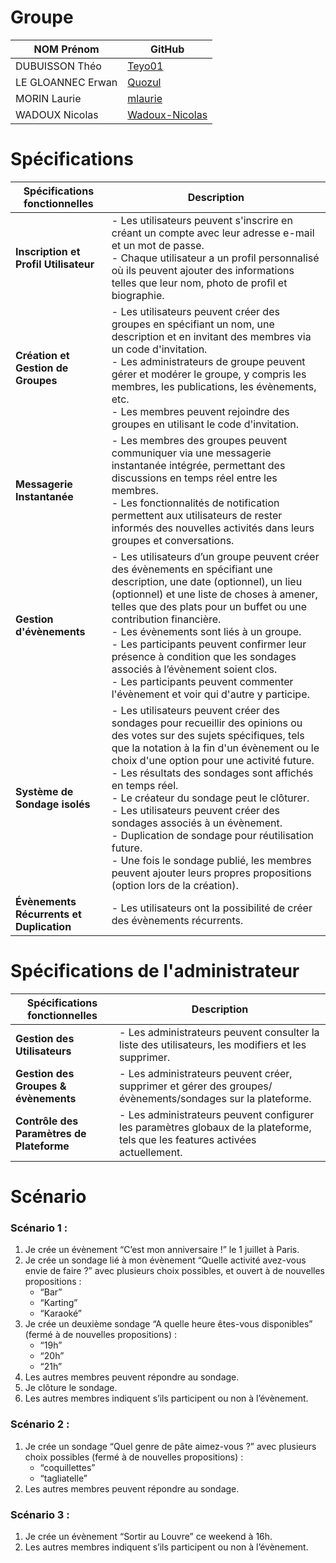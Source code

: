 # Groupe

| NOM Prénom      | GitHub          |
|-----------------|-----------------|
| DUBUISSON Théo  | [Teyo01](https://github.com/Teyo01) |
| LE GLOANNEC Erwan | [Quozul](https://github.com/Quozul) |
| MORIN Laurie    | [mlaurie](https://github.com/mlaurie) |
| WADOUX Nicolas  | [Wadoux-Nicolas](https://github.com/Wadoux-Nicolas) |

# Spécifications

| Spécifications fonctionnelles            | Description |
|------------------------------------------|-------------|
| **Inscription et Profil Utilisateur**    | - Les utilisateurs peuvent s'inscrire en créant un compte avec leur adresse e-mail et un mot de passe. <br>- Chaque utilisateur a un profil personnalisé où ils peuvent ajouter des informations telles que leur nom, photo de profil et biographie. |
| **Création et Gestion de Groupes**       | - Les utilisateurs peuvent créer des groupes en spécifiant un nom, une description et en invitant des membres via un code d'invitation. <br>- Les administrateurs de groupe peuvent gérer et modérer le groupe, y compris les membres, les publications, les évènements, etc. <br>- Les membres peuvent rejoindre des groupes en utilisant le code d'invitation. |
| **Messagerie Instantanée**               | - Les membres des groupes peuvent communiquer via une messagerie instantanée intégrée, permettant des discussions en temps réel entre les membres. <br>- Les fonctionnalités de notification permettent aux utilisateurs de rester informés des nouvelles activités dans leurs groupes et conversations. |
| **Gestion d'évènements**                 | - Les utilisateurs d’un groupe peuvent créer des évènements en spécifiant une description, une date (optionnel), un lieu (optionnel) et une liste de choses à amener, telles que des plats pour un buffet ou une contribution financière. <br>- Les évènements sont liés à un groupe. <br>- Les participants peuvent confirmer leur présence à condition que les sondages associés à l’évènement soient clos. <br>- Les participants peuvent commenter l'évènement et voir qui d'autre y participe. |
| **Système de Sondage isolés**            | - Les utilisateurs peuvent créer des sondages pour recueillir des opinions ou des votes sur des sujets spécifiques, tels que la notation à la fin d'un évènement ou le choix d'une option pour une activité future. <br>- Les résultats des sondages sont affichés en temps réel. <br>- Le créateur du sondage peut le clôturer. <br>- Les utilisateurs peuvent créer des sondages associés à un évènement. <br>- Duplication de sondage pour réutilisation future. <br>- Une fois le sondage publié, les membres peuvent ajouter leurs propres propositions (option lors de la création). |
| **Évènements Récurrents et Duplication** | - Les utilisateurs ont la possibilité de créer des évènements récurrents. |

# Spécifications de l'administrateur

| Spécifications fonctionnelles             | Description                                                                                                                    |
|-------------------------------------------|--------------------------------------------------------------------------------------------------------------------------------|
| **Gestion des Utilisateurs**              | - Les administrateurs peuvent consulter la liste des utilisateurs, les modifiers et les supprimer.                             |
| **Gestion des Groupes & évènements**      | - Les administrateurs peuvent créer, supprimer et gérer des groupes/évènements/sondages sur la plateforme.                     |
| **Contrôle des Paramètres de Plateforme** | - Les administrateurs peuvent configurer les paramètres globaux de la plateforme, tels que les features activées actuellement. |


# Scénario
### Scénario 1 :

1. Je crée un évènement “C’est mon anniversaire !” le 1 juillet à Paris.
2. Je crée un sondage lié à mon évènement “Quelle activité avez-vous envie de faire ?” avec plusieurs choix possibles, et ouvert à de nouvelles propositions :
    - “Bar”
    - “Karting”
    - “Karaoké”
3. Je crée un deuxième sondage “A quelle heure êtes-vous disponibles” (fermé à de nouvelles propositions) :
    - “19h”
    - “20h”
    - “21h”
4. Les autres membres peuvent répondre au sondage.
5. Je clôture le sondage.
6. Les autres membres indiquent s’ils participent ou non à l’évènement.

### Scénario 2 :

1. Je crée un sondage “Quel genre de pâte aimez-vous ?” avec plusieurs choix possibles (fermé à de nouvelles propositions) :
    - “coquillettes”
    - “tagliatelle”
2. Les autres membres peuvent répondre au sondage.

### Scénario 3 :

1. Je crée un évènement “Sortir au Louvre” ce weekend à 16h.
2. Les autres membres indiquent s’ils participent ou non à l’évènement.
